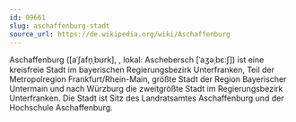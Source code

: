 ```yaml
---
id: 09661
slug: aschaffenburg-stadt
source_url: https://de.wikipedia.org/wiki/Aschaffenburg
---
```


Aschaffenburg ([aˈʃafn̩ˌbʊrk], , lokal: Aschebersch [ˈaʒəˌbɛːʃ]) ist eine kreisfreie Stadt im bayerischen Regierungsbezirk Unterfranken, Teil der Metropolregion Frankfurt/Rhein-Main, größte Stadt der Region Bayerischer Untermain und nach Würzburg die zweitgrößte Stadt im Regierungsbezirk Unterfranken. Die Stadt ist Sitz des Landratsamtes Aschaffenburg und der Hochschule Aschaffenburg.
